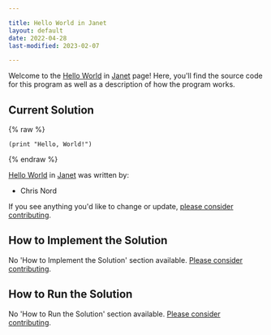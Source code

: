 ```yaml
---

title: Hello World in Janet
layout: default
date: 2022-04-28
last-modified: 2023-02-07

---
```


Welcome to the [Hello World](https://sampleprograms.io/projects/hello-world) in [Janet](https://sampleprograms.io/languages/janet) page! Here, you'll find the source code for this program as well as a description of how the program works.

## Current Solution

{% raw %}

```janet
(print "Hello, World!")
```

{% endraw %}

[Hello World](https://sampleprograms.io/projects/hello-world) in [Janet](https://sampleprograms.io/languages/janet) was written by:

- Chris Nord

If you see anything you'd like to change or update, [please consider contributing](https://github.com/TheRenegadeCoder/sample-programs).

## How to Implement the Solution

No 'How to Implement the Solution' section available. [Please consider contributing](https://github.com/TheRenegadeCoder/sample-programs-website).

## How to Run the Solution

No 'How to Run the Solution' section available. [Please consider contributing](https://github.com/TheRenegadeCoder/sample-programs-website).